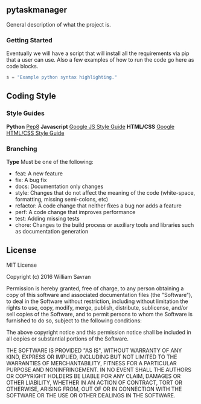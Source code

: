pytaskmanager
---
General description of what the project is.

### Getting Started
Eventually we will have a script that will install all the requirements via pip that a user can use. Also a few examples of how to run the code go here as code blocks.

```python
s = "Example python syntax highlighting."
```

## Coding Style
### Style Guides
**Python** [Pep8](https://www.python.org/dev/peps/pep-0008/)
**Javascript** [Google JS Style Guide](https://google.github.io/styleguide/javascriptguide.xml)
**HTML/CSS** [Google HTML/CSS Style Guide](https://google.github.io/styleguide/htmlcssguide.xml)

### Branching
**Type**
Must be one of the following:
+ feat: A new feature
+ fix: A bug fix
+ docs: Documentation only changes
+ style: Changes that do not affect the meaning of the code (white-space, formatting, missing semi-colons, etc)
+ refactor: A code change that neither fixes a bug nor adds a feature
+ perf: A code change that improves performance
+ test: Adding missing tests
+ chore: Changes to the build process or auxiliary tools and libraries such as documentation generation

## License
MIT License

Copyright (c) 2016 William Savran  

Permission is hereby granted, free of charge, to any person obtaining a copy
of this software and associated documentation files (the "Software"), to deal
in the Software without restriction, including without limitation the rights
to use, copy, modify, merge, publish, distribute, sublicense, and/or sell
copies of the Software, and to permit persons to whom the Software is
furnished to do so, subject to the following conditions:  

The above copyright notice and this permission notice shall be included in all
copies or substantial portions of the Software.  

THE SOFTWARE IS PROVIDED "AS IS", WITHOUT WARRANTY OF ANY KIND, EXPRESS OR
IMPLIED, INCLUDING BUT NOT LIMITED TO THE WARRANTIES OF MERCHANTABILITY,
FITNESS FOR A PARTICULAR PURPOSE AND NONINFRINGEMENT. IN NO EVENT SHALL THE
AUTHORS OR COPYRIGHT HOLDERS BE LIABLE FOR ANY CLAIM, DAMAGES OR OTHER
LIABILITY, WHETHER IN AN ACTION OF CONTRACT, TORT OR OTHERWISE, ARISING FROM,
OUT OF OR IN CONNECTION WITH THE SOFTWARE OR THE USE OR OTHER DEALINGS IN THE
SOFTWARE.  
